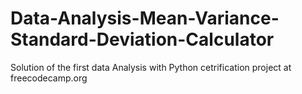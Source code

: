 # Data-Analysis-Mean-Variance-Standard-Deviation-Calculator
Solution of the first data Analysis with Python cetrification project at freecodecamp.org 
